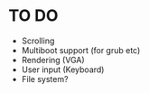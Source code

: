 # TO DO 
 - Scrolling
 - Multiboot support (for grub etc)
 - Rendering (VGA) 
 - User input (Keyboard)
 - File system?
